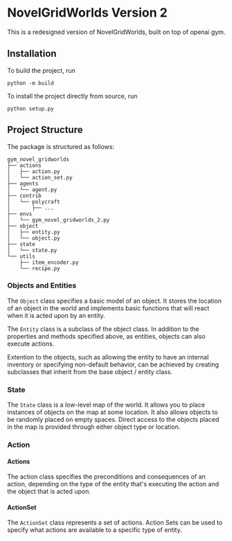 # NovelGridWorlds Version 2
This is a redesigned version of NovelGridWorlds, built on top of openai gym.

## Installation
To build the project, run 
```
python -m build
```

To install the project directly from source, run
```
python setup.py
```


## Project Structure
The package is structured as follows:
```
gym_novel_gridworlds
├── actions
│   ├── action.py
│   └── action_set.py
├── agents
│   └── agent.py
├── contrib
│   └── polycraft
│       ├── ...
├── envs
│   └── gym_novel_gridworlds_2.py
├── object
│   ├── entity.py
│   └── object.py
├── state
│   └── state.py
└── utils
    ├── item_encoder.py
    └── recipe.py
```

### Objects and Entities
The `Object` class specifies a basic model of an object.
It stores the location of an object in the world and implements basic functions that will react when it is acted upon by an entity.

The `Entity` class is a subclass of the object class. 
In addition to the properties and methods specified above, as entities, objects can also execute actions.

Extention to the objects, such as allowing the entity to have an internal inventory or specifying non-default behavior, can be achieved by creating subclasses that inherit from the base object / entity class.


### State
The `State` class is a low-level map of the world. It allows you 
to place instances of objects on the map at some location. It also
allows objects to be randomly placed on empty 
spaces. Direct access to the objects placed in the map is provided through either object type or 
location.

### Action
#### Actions
The action class specifies the preconditions and consequences of an 
action, depending on the type of the entity that's executing the action
and the object that is acted upon.

#### ActionSet
The `ActionSet` class represents a set of actions. Action Sets can be used to specify what actions are available to a specific type of entity.
